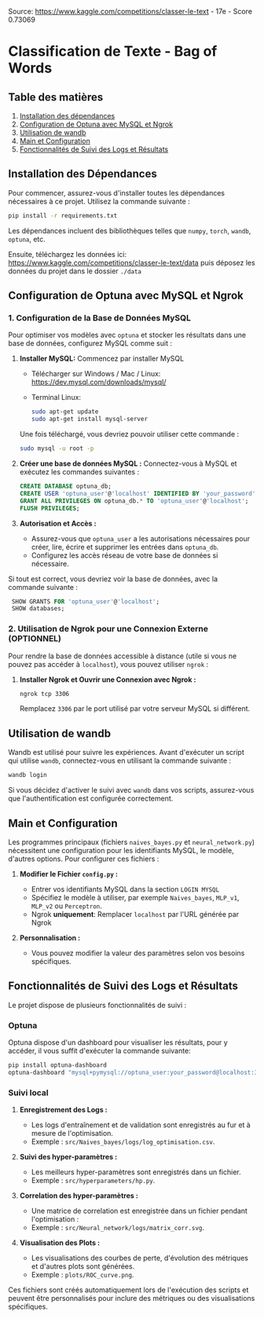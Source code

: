 Source: https://www.kaggle.com/competitions/classer-le-text - 17e - Score 0.73069

# Classification de Texte - Bag of Words

## Table des matières

1. [Installation des dépendances](#installation-des-dépendances)
2. [Configuration de Optuna avec MySQL et Ngrok](#configuration-de-optuna-avec-mysql-et-ngrok)
3. [Utilisation de wandb](#utilisation-de-wandb)
4. [Main et Configuration](#main-et-configuration)
5. [Fonctionnalités de Suivi des Logs et Résultats](#fonctionnalités-de-suivi-des-logs-et-résultats)

## Installation des Dépendances

Pour commencer, assurez-vous d'installer toutes les dépendances nécessaires à ce projet. Utilisez la commande suivante :

```bash
pip install -r requirements.txt
```

Les dépendances incluent des bibliothèques telles que `numpy`, `torch`, `wandb`, `optuna`, etc.

Ensuite, téléchargez les données ici: https://www.kaggle.com/competitions/classer-le-text/data puis déposez les données du projet dans le dossier ```./data```

## Configuration de Optuna avec MySQL et Ngrok

### 1. Configuration de la Base de Données MySQL

Pour optimiser vos modèles avec `optuna` et stocker les résultats dans une base de données, configurez MySQL comme suit :
1. **Installer MySQL:** Commencez par installer MySQL

   - Télécharger sur Windows / Mac / Linux: https://dev.mysql.com/downloads/mysql/

   - Terminal Linux:
      ```bash
      sudo apt-get update
      sudo apt-get install mysql-server
      ```
     
   Une fois téléchargé, vous devriez pouvoir utiliser cette commande : 
   ```bash
   sudo mysql -u root -p
   ```

2. **Créer une base de données MySQL :**
   Connectez-vous à MySQL et exécutez les commandes suivantes :
   
   ```sql
   CREATE DATABASE optuna_db;
   CREATE USER 'optuna_user'@'localhost' IDENTIFIED BY 'your_password';
   GRANT ALL PRIVILEGES ON optuna_db.* TO 'optuna_user'@'localhost';
   FLUSH PRIVILEGES;
   ```

3. **Autorisation et Accès :**
   - Assurez-vous que `optuna_user` a les autorisations nécessaires pour créer, lire, écrire et supprimer les entrées dans `optuna_db`.
   - Configurez les accès réseau de votre base de données si nécessaire.


Si tout est correct, vous devriez voir la base de données, avec la commande suivante :
   ```sql
    SHOW GRANTS FOR 'optuna_user'@'localhost';
    SHOW databases;
   ```

### 2. Utilisation de Ngrok pour une Connexion Externe (OPTIONNEL)

Pour rendre la base de données accessible à distance (utile si vous ne pouvez pas accéder à `localhost`), vous pouvez utiliser `ngrok` :

1. **Installer Ngrok et Ouvrir une Connexion avec Ngrok :**
   ```bash
   ngrok tcp 3306
   ```
   Remplacez `3306` par le port utilisé par votre serveur MySQL si différent.

## Utilisation de wandb

Wandb est utilisé pour suivre les expériences. Avant d'exécuter un script qui utilise `wandb`, connectez-vous en utilisant la commande suivante :

```bash
wandb login
```

Si vous décidez d'activer le suivi avec `wandb` dans vos scripts, assurez-vous que l'authentification est configurée correctement.

## Main et Configuration

Les programmes principaux (fichiers `naives_bayes.py` et `neural_network.py`) nécessitent une configuration pour les identifiants MySQL, le modèle, d'autres options. 
Pour configurer ces fichiers :

1. **Modifier le Fichier `config.py` :**
   - Entrer vos identifiants MySQL dans la section `LOGIN MYSQL`
   - Spécifiez le modèle à utiliser, par exemple `Naives_bayes`, `MLP_v1`, `MLP_v2` ou `Perceptron`.
   - Ngrok **uniquement**: Remplacer `localhost` par l'URL générée par Ngrok   

2. **Personnalisation :**
   - Vous pouvez modifier la valeur des paramètres selon vos besoins spécifiques.

## Fonctionnalités de Suivi des Logs et Résultats

Le projet dispose de plusieurs fonctionnalités de suivi :

### Optuna

Optuna dispose d'un dashboard pour visualiser les résultats, pour y accéder, il vous suffit d'exécuter la commande suivante:
```bash
pip install optuna-dashboard
optuna-dashboard "mysql+pymysql://optuna_user:your_password@localhost:3306/optuna_db"
```

### Suivi local

1. **Enregistrement des Logs :**
   - Les logs d'entraînement et de validation sont enregistrés au fur et à mesure de l'optimisation.
   - Exemple : `src/Naives_bayes/logs/log_optimisation.csv`.

2. **Suivi des hyper-paramètres :**
   - Les meilleurs hyper-paramètres sont enregistrés dans un fichier.
   - Exemple : `src/hyperparameters/hp.py`.

3. **Correlation des hyper-paramètres :**
   - Une matrice de correlation est enregistrée dans un fichier pendant l'optimisation :
    - Exemple : `src/Neural_network/logs/matrix_corr.svg`.

4. **Visualisation des Plots :**
   - Les visualisations des courbes de perte, d'évolution des métriques et d'autres plots sont générées.
   - Exemple : `plots/ROC_curve.png`.

Ces fichiers sont créés automatiquement lors de l'exécution des scripts et peuvent être personnalisés pour inclure des métriques ou des visualisations spécifiques.
